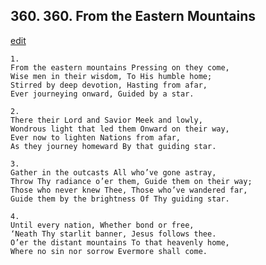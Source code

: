 
## 360.  360. From the Eastern Mountains
[edit](https://docs.google.com/document/d/188MPyHqjYatx6Y%2DE5BCokJEGU3ebSHfP/edit?mode=html)






    1.
    From the eastern mountains Pressing on they come,
    Wise men in their wisdom, To His humble home;
    Stirred by deep devotion, Hasting from afar,
    Ever journeying onward, Guided by a star.

    2.
    There their Lord and Savior Meek and lowly,
    Wondrous light that led them Onward on their way,
    Ever now to lighten Nations from afar,
    As they journey homeward By that guiding star.

    3.
    Gather in the outcasts All who’ve gone astray,
    Throw Thy radiance o’er them, Guide them on their way;
    Those who never knew Thee, Those who’ve wandered far,
    Guide them by the brightness Of Thy guiding star.

    4.
    Until every nation, Whether bond or free,
    ‘Neath Thy starlit banner, Jesus follows thee.
    O’er the distant mountains To that heavenly home,
    Where no sin nor sorrow Evermore shall come.
